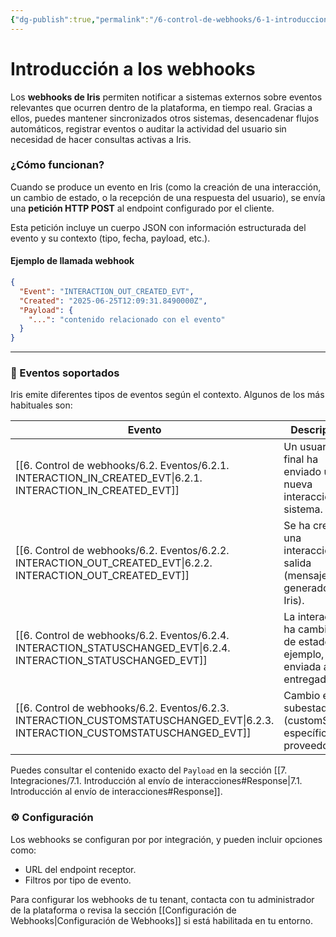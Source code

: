 ```yaml
---
{"dg-publish":true,"permalink":"/6-control-de-webhooks/6-1-introduccion-a-los-webhooks/"}
---
```


# Introducción a los webhooks
Los **webhooks de Iris** permiten notificar a sistemas externos sobre eventos relevantes que ocurren dentro de la plataforma, en tiempo real.  Gracias a ellos, puedes mantener sincronizados otros sistemas, desencadenar flujos automáticos, registrar eventos o auditar la actividad del usuario sin necesidad de hacer consultas activas a Iris.

### ¿Cómo funcionan?

Cuando se produce un evento en Iris (como la creación de una interacción, un cambio de estado, o la recepción de una respuesta del usuario), se envía una **petición HTTP POST** al endpoint configurado por el cliente.

Esta petición incluye un cuerpo JSON con información estructurada del evento y su contexto (tipo, fecha, payload, etc.).

#### Ejemplo de llamada webhook

```json
{
  "Event": "INTERACTION_OUT_CREATED_EVT",
  "Created": "2025-06-25T12:09:31.8490000Z",
  "Payload": {
    "...": "contenido relacionado con el evento"
  }
}
```

---

### 🧾 Eventos soportados

Iris emite diferentes tipos de eventos según el contexto. Algunos de los más habituales son:

| Evento                                  | Descripción                                                                 |
| --------------------------------------- | --------------------------------------------------------------------------- |
| [[6. Control de webhooks/6.2. Eventos/6.2.1. INTERACTION_IN_CREATED_EVT\|6.2.1. INTERACTION_IN_CREATED_EVT]]          | Un usuario final ha enviado una nueva interacción al sistema.               |
| [[6. Control de webhooks/6.2. Eventos/6.2.2. INTERACTION_OUT_CREATED_EVT\|6.2.2. INTERACTION_OUT_CREATED_EVT]]         | Se ha creado una interacción de salida (mensaje generado por Iris).         |
| [[6. Control de webhooks/6.2. Eventos/6.2.4. INTERACTION_STATUSCHANGED_EVT\|6.2.4. INTERACTION_STATUSCHANGED_EVT]]       | La interacción ha cambiado de estado (por ejemplo, de enviada a entregada). |
| [[6. Control de webhooks/6.2. Eventos/6.2.3. INTERACTION_CUSTOMSTATUSCHANGED_EVT\|6.2.3. INTERACTION_CUSTOMSTATUSCHANGED_EVT]] | Cambio en un subestado (customStatus) específico del proveedor.             |

Puedes consultar el contenido exacto del `Payload` en la sección [[7. Integraciones/7.1. Introducción al envío de interacciones#Response\|7.1. Introducción al envío de interacciones#Response]].

### ⚙️ Configuración

Los webhooks se configuran por por integración, y pueden incluir opciones como:

- URL del endpoint receptor.
- Filtros por tipo de evento.


Para configurar los webhooks de tu tenant, contacta con tu administrador de la plataforma o revisa la sección [[Configuración de Webhooks\|Configuración de Webhooks]] si está habilitada en tu entorno.